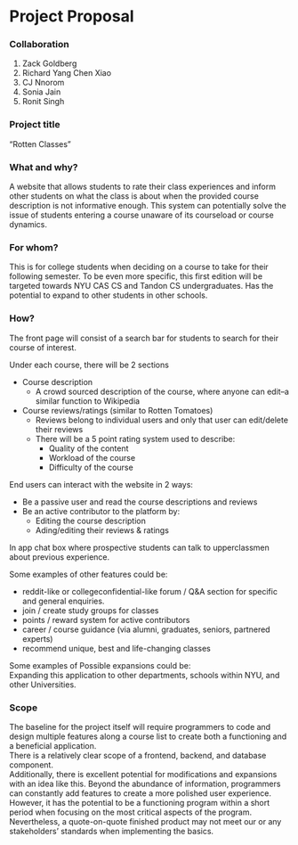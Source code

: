 # Project Proposal

### Collaboration
1. Zack Goldberg
2. Richard Yang Chen Xiao
3. CJ Nnorom
4. Sonia Jain
5. Ronit Singh

### Project title

“Rotten Classes”

### What and why?

A website that allows students to rate their class experiences and inform other students on what the class is about when the provided course description is not informative enough. This system can potentially solve the issue of students entering a course unaware of its courseload or course dynamics.

### For whom?

This is for college students when deciding on a course to take for their following semester. To be even more specific, this first edition will be targeted towards NYU CAS CS and Tandon CS undergraduates. Has the potential to expand to other students in other schools.

### How?

The front page will consist of a search bar for students to search for their course of interest.

Under each course, there will be 2 sections 
- Course description
  - A crowd sourced description of the course, where anyone can edit–a similar function to Wikipedia
- Course reviews/ratings (similar to Rotten Tomatoes)
  - Reviews belong to individual users and only that user can edit/delete their reviews
  - There will be a 5 point rating system used to describe: 
    - Quality of the content 
    - Workload of the course
    - Difficulty of the course

End users can interact with the website in 2 ways:
- Be a passive user and read the course descriptions and reviews
- Be an active contributor to the platform by: 
  - Editing the course description 
  - Ading/editing their reviews & ratings 

In app chat box where prospective students can talk to upperclassmen about previous experience.

Some examples of other features could be:
- reddit-like or collegeconfidential-like forum / Q&A section for specific and general enquiries.
- join / create study groups for classes
- points / reward system for active contributors
- career / course guidance (via alumni, graduates, seniors, partnered experts)
- recommend unique, best and life-changing classes

Some examples of Possible expansions could be:  
Expanding this application to other departments, schools within NYU, and other Universities.

### Scope

The baseline for the project itself will require programmers to code and design multiple features along a course list to create both a functioning and a beneficial application.  
There is a relatively clear scope of a frontend, backend, and database component.  
Additionally, there is excellent potential for modifications and expansions with an idea like this. Beyond the abundance of information, programmers can constantly add features to create a more polished user experience. However, it has the potential to be a functioning program within a short period when focusing on the most critical aspects of the program. Nevertheless, a quote-on-quote finished product may not meet our or any stakeholders’ standards when implementing the basics.
